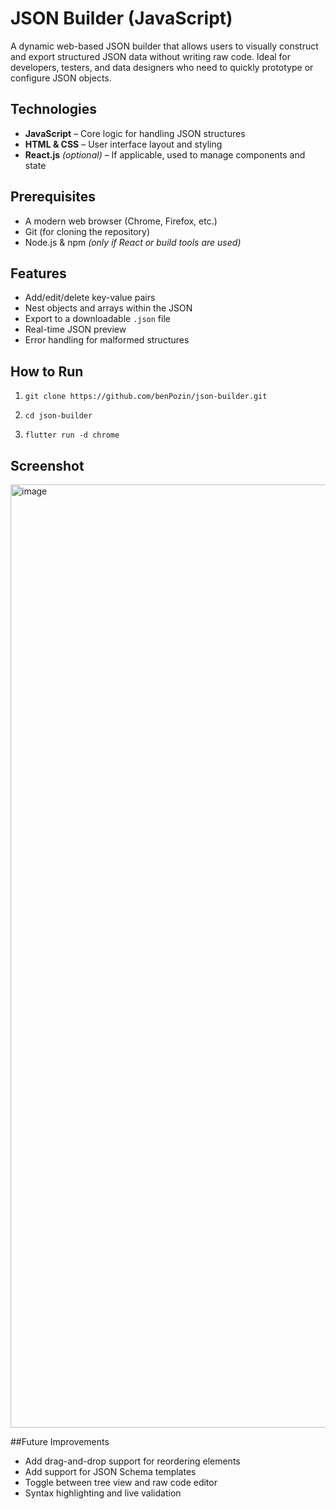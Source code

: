 # JSON Builder (JavaScript)

A dynamic web-based JSON builder that allows users to visually construct and export structured JSON data without writing raw code. Ideal for developers, testers, and data designers who need to quickly prototype or configure JSON objects.

## Technologies
- **JavaScript** – Core logic for handling JSON structures  
- **HTML & CSS** – User interface layout and styling  
- **React.js** *(optional)* – If applicable, used to manage components and state  

## Prerequisites
- A modern web browser (Chrome, Firefox, etc.)
- Git (for cloning the repository)
- Node.js & npm *(only if React or build tools are used)*

## Features
- Add/edit/delete key-value pairs
- Nest objects and arrays within the JSON
- Export to a downloadable `.json` file
- Real-time JSON preview
- Error handling for malformed structures

## How to Run
1. ```Clone the repository**:
   git clone https://github.com/benPozin/json-builder.git
2. ```Navigate into the project folder:
   cd json-builder
3. ```Run this command to open in chrome browser: 
   flutter run -d chrome
   
## Screenshot
<img width="1509" alt="image" src="https://github.com/user-attachments/assets/1bbee52a-f3c7-4672-b310-bcaa14990f0b" />

##Future Improvements
* Add drag-and-drop support for reordering elements
* Add support for JSON Schema templates
* Toggle between tree view and raw code editor
* Syntax highlighting and live validation



